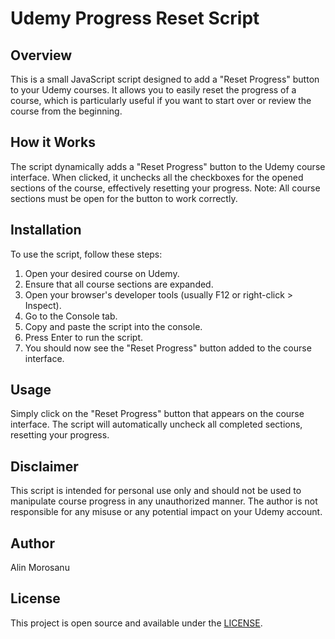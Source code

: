 # Udemy Progress Reset Script

## Overview
This is a small JavaScript script designed to add a "Reset Progress" button to your Udemy courses. It allows you to easily reset the progress of a course, which is particularly useful if you want to start over or review the course from the beginning.

## How it Works
The script dynamically adds a "Reset Progress" button to the Udemy course interface. When clicked, it unchecks all the checkboxes for the opened sections of the course, effectively resetting your progress. Note: All course sections must be open for the button to work correctly.

## Installation
To use the script, follow these steps:
1. Open your desired course on Udemy.
2. Ensure that all course sections are expanded.
3. Open your browser's developer tools (usually F12 or right-click > Inspect).
4. Go to the Console tab.
5. Copy and paste the script into the console.
6. Press Enter to run the script.
7. You should now see the "Reset Progress" button added to the course interface.

## Usage
Simply click on the "Reset Progress" button that appears on the course interface. The script will automatically uncheck all completed sections, resetting your progress.

## Disclaimer
This script is intended for personal use only and should not be used to manipulate course progress in any unauthorized manner. The author is not responsible for any misuse or any potential impact on your Udemy account.

## Author
Alin Morosanu

## License
This project is open source and available under the [LICENSE](LICENSE).
